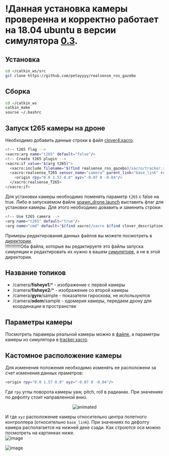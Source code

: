 # !Данная установка камеры проверенна и корректно работает на 18.04 ubuntu в версии симулятора [0.3](https://github.com/CopterExpress/clover_vm/releases/tag/v0.3).  
## Установка
```bash
cd ~/catkin_ws/src
git clone https://github.com/petayyyy/realsense_ros_gazebo
```
## Сборка
```bash
cd ~/catkin_ws
catkin_make
sourse ~/.bashrc
```
## Запуск t265 камеры на дроне
Необходимо добавить данные строки в файл [clover4.xacro]([drone/clover4.xacro](https://github.com/CopterExpress/clover/blob/master/clover_description/urdf/clover/clover4.xacro)).  
```bash
<!-- t265 flag -->
<xacro:arg name="t265" default="false"/>
<!-- Create t265 plugin -->
<xacro:if value="$(arg t265)">
  <xacro:include filename="$(find realsense_ros_gazebo)/xacro/tracker.xacro"/>
  <xacro:realsense_T265 sensor_name="camera" parent_link="base_link" rate="30.0">
    <origin rpy="0.0 1.57 0.0" xyz="-0.07 0 -0.04"/>
  </xacro:realsense_T265>
</xacro:if>
```
Для установки камеры необходимо поменять параметр `t265` с false на true. Либо в запускаемом файле [spawn_drone.launch](https://github.com/CopterExpress/clover/blob/master/clover_description/launch/spawn_drone.launch) выставить флаг для установки камеры. Для этого необходимо довавить и заменить строки:
```bash
<!-- Use t265 camera -->
<arg name="t265" default="true"/>
<arg name="cmd" default="$(find xacro)/xacro $(find clover_description)/urdf/clover/clover4.xacro main_camera:=$(arg main_camera) rangefinder:=$(arg rangefinder) led:=$(arg led) gps:=$(arg gps) maintain_camera_rate:=$(arg maintain_camera_rate) use_clover_physics:=$(arg use_clover_physics) t265:=$(arg t265)"/>
```
Примеры редактирования данных файлов вы можете посмотреть в [директории](drone/).  
!!!!!!!!!!!!Оба файла, которые вы редактируете это файлы запуска симуляции и редактировать их нужно в вашем [симуляторе](https://github.com/CopterExpress/clover/tree/master/clover_description), а не в этой директории.
## Название топиков
* /camera/**fisheye1**/* - изображение с первой камеры
* /camera/**fisheye2**/* - изображение со второй камеры
* /camera/**gyro**/sample - показатели гироскова, не используются
* /camera/**odom**/sample - одомерия камеры, передаем дрону для координации в пространстве
## Параметры камеры
Посмотреть парамеры реальной камеры можно в [файле](t265_params.txt), а параметры камеры из симулятора в [tracker.xacro](xacro/tracker.xacro).
## Кастомное расположение камеры
Для изменения положения необходимо изменять ее расположени за счет изменения данных праметров:
```bash
<origin rpy="0.0 1.57 0.0" xyz="-0.07 0 -0.04"/>
```
Где `rpy` углы поворота камеры yaw, pitch, roll в радианах. При значениях по дефолту стоит направленной вниз. 

<p align="center">
  <img src="https://user-images.githubusercontent.com/47917455/201782371-0ab02661-18cb-4a53-91b0-09c758f334c4.gif" alt="animated" />
</p>

И где `xyz` расположение камеры относительно центра полетного контроллера (относительно `base_link`). При значениях по дефолту камера располагается на нижней деке сзади. Как строются оси можно посмотреть на картинках ниже.  
![image](https://user-images.githubusercontent.com/47917455/201780537-d0264b4c-0663-4596-9c05-cd7bb48d3bc8.png)

![image](https://user-images.githubusercontent.com/47917455/201781249-8f758745-4e76-4020-87bd-f628db2fad0d.png)
